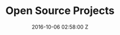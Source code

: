---
title: Open Source Projects
date: 2016-10-06 02:58:00 Z
image: /uploads/big.png
year: SUMMER 2016
tag: Front-end Development
description: Lorem ipsum dolor sit amet, consectetur adipisicing elit. Voluptatem incidunt dolore mollitia cum quas voluptates unde vel saepe accusantium quod amet eveniet dolorem natus earum, architecto deserunt esse nisi libero!
link: https://github.com/mblode/
link-title: My GitHub
---